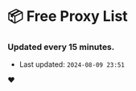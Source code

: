 # :package: Free Proxy List
### Updated every 15 minutes.

- Last updated: `2024-08-09 23:51`

:heart:
